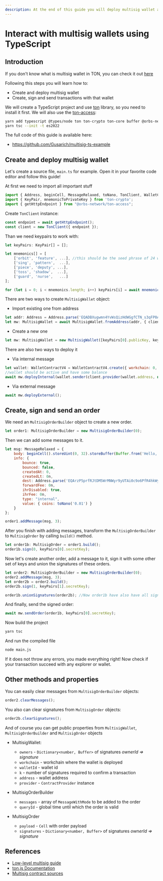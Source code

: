 ```yaml
---
description: At the end of this guide you will deploy multisig wallet and send some transactions using ton library
---
```


# Interact with multisig wallets using TypeScript

## Introduction

If you don't know what is multisig wallet in TON, you can check it out [here](/v3/guidelines/smart-contracts/howto/multisig)

Following this steps you will learn how to:

- Create and deploy multisig wallet
- Create, sign and send transactions with that wallet

We will create a TypeScript project and use [ton](https://www.npmjs.com/package/ton) library, so you need to install it first. We will also use the [ton-access](https://www.orbs.com/ton-access/):

```bash
yarn add typescript @types/node ton ton-crypto ton-core buffer @orbs-network/ton-access
yarn tsc --init -t es2022
```

The full code of this guide is available here:

- https://github.com/Gusarich/multisig-ts-example

## Create and deploy multisig wallet

Let's create a source file, `main.ts` for example. Open it in your favorite code editor and follow this guide!

At first we need to import all important stuff

```js
import { Address, beginCell, MessageRelaxed, toNano, TonClient, WalletContractV4, MultisigWallet, MultisigOrder, MultisigOrderBuilder } from "ton";
import { KeyPair, mnemonicToPrivateKey } from 'ton-crypto';
import { getHttpEndpoint } from "@orbs-network/ton-access";
```

Create `TonClient` instance:

```js
const endpoint = await getHttpEndpoint();
const client = new TonClient({ endpoint });
```

Than we need keypairs to work with:

```js
let keyPairs: KeyPair[] = [];

let mnemonics[] = [
    ['orbit', 'feature', ...], //this should be the seed phrase of 24 words
    ['sing', 'pattern',  ...],
    ['piece', 'deputy', ...],
    ['toss', 'shadow',  ...],
    ['guard', 'nurse',   ...]
];

for (let i = 0; i < mnemonics.length; i++) keyPairs[i] = await mnemonicToPrivateKey(mnemonics[i]);
```

There are two ways to create `MultisigWallet` object:

- Import existing one from address

```js
let addr: Address = Address.parse('EQADBXugwmn4YvWsQizHdWGgfCTN_s3qFP0Ae0pzkU-jwzoE');
let mw: MultisigWallet = await MultisigWallet.fromAddress(addr, { client });
```

- Create a new one

```js
let mw: MultisigWallet = new MultisigWallet([keyPairs[0].publicKey, keyPairs[1].publicKey], 0, 0, 1, { client });
```

There are also two ways to deploy it

- Via internal message

```js
let wallet: WalletContractV4 = WalletContractV4.create({ workchain: 0, publicKey: keyPairs[4].publicKey });
//wallet should be active and have some balance
await mw.deployInternal(wallet.sender(client.provider(wallet.address, null), keyPairs[4].secretKey), toNano('0.05'));
```

- Via external message

```js
await mw.deployExternal();
```

## Create, sign and send an order

We need an `MultisigOrderBuilder` object to create a new order.

```js
let order1: MultisigOrderBuilder = new MultisigOrderBuilder(0);
```

Then we can add some messages to it.

```js
let msg: MessageRelaxed = {
    body: beginCell().storeUint(0, 32).storeBuffer(Buffer.from('Hello, world!')).endCell(),
    info: {
        bounce: true,
        bounced: false,
        createdAt: 0,
        createdLt: 0n,
        dest: Address.parse('EQArzP5prfRJtDM5WrMNWyr9yUTAi0c9o6PfR4hkWy9UQXHx'),
        forwardFee: 0n,
        ihrDisabled: true,
        ihrFee: 0n,
        type: "internal",
        value: { coins: toNano('0.01') }
    }
};

order1.addMessage(msg, 3);
```

After you finish with adding messages, transform the `MultisigOrderBuilder` to `MultisigOrder` by calling `build()` method.

```js
let order1b: MultisigOrder = order1.build();
order1b.sign(0, keyPairs[0].secretKey);
```

Now let's create another order, add a message to it, sign it with some other set of keys and union the signatures of these orders.

```js
let order2: MultisigOrderBuilder = new MultisigOrderBuilder(0);
order2.addMessage(msg, 3);
let order2b = order2.build();
order2b.sign(1, keyPairs[1].secretKey);

order1b.unionSignatures(order2b); //Now order1b have also have all signatures from order2b
```

And finally, send the signed order:

```js
await mw.sendOrder(order1b, keyPairs[0].secretKey);
```

Now build the project

```bash
yarn tsc
```

And run the compiled file

```bash
node main.js
```

If it does not throw any errors, you made everything right! Now check if your transaction succeed with any explorer or wallet.

## Other methods and properties

You can easily clear messages from `MultisigOrderBuilder` objects:

```js
order2.clearMessages();
```

You also can clear signatures from `MultisigOrder` objects:

```js
order2b.clearSignatures();
```

And of course you can get public properties from `MultisigWallet`, `MultisigOrderBuilder` and `MultisigOrder` objects

- MultisigWallet:
  - `owners` - `Dictionary<number, Buffer>` of signatures _ownerId => signature_
  - `workchain` - workchain where the wallet is deployed
  - `walletId` - wallet id
  - `k` - number of signatures required to confirm a transaction
  - `address` - wallet address
  - `provider` - `ContractProvider` instance

- MultisigOrderBuilder
  - `messages` - array of `MessageWithMode` to be added to the order
  - `queryId` - global time until which the order is valid

- MultisigOrder
  - `payload` - `Cell` with order payload
  - `signatures` - `Dictionary<number, Buffer>` of signatures _ownerId => signature_

## References

- [Low-level multisig guide](/v3/guidelines/smart-contracts/howto/multisig)
- [ton.js Documentation](https://ton-community.github.io/ton/)
- [Multisig contract sources](https://github.com/ton-blockchain/multisig-contract)
